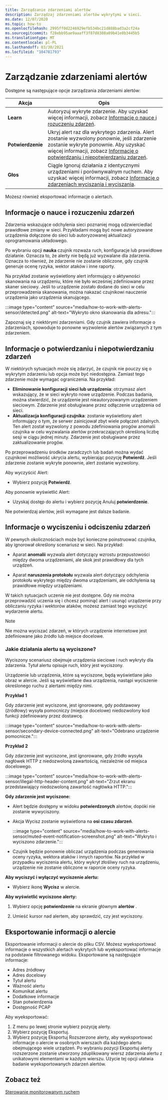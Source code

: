 ```yaml
---
title: Zarządzanie zdarzeniami alertów
description: Zarządzaj zdarzeniami alertów wykrytymi w sieci.
ms.date: 12/07/2020
ms.topic: how-to
ms.openlocfilehash: 2995ff0d2246929efb534bc21d888bad3a2cf24a
ms.sourcegitcommit: f28ebb95ae9aaaff3f87d8388a09b41e0b3445b5
ms.translationtype: MT
ms.contentlocale: pl-PL
ms.lasthandoff: 03/30/2021
ms.locfileid: "104781793"
---
```

# <a name="manage-alert-events"></a>Zarządzanie zdarzeniami alertów

Dostępne są następujące opcje zarządzania zdarzeniami alertów:

 | Akcja | Opis |
 |--|--|
 | **Learn** | Autoryzuj wykryte zdarzenie. Aby uzyskać więcej informacji, zobacz [Informacje o nauce i rozuczeniu zdarzeń](#about-learning-and-unlearning-events). |
 | **Potwierdzenie** | Ukryj alert raz dla wykrytego zdarzenia. Alert zostanie wyzwolony ponownie, jeśli zdarzenie zostanie wykryte ponownie. Aby uzyskać więcej informacji, zobacz [Informacje o potwierdzaniu i niepotwierdzaniu zdarzeń](#about-acknowledging-and-unacknowledging-events). |
 | **Głos** | Ciągle Ignoruj działania z identycznymi urządzeniami i porównywalnym ruchem. Aby uzyskać więcej informacji, zobacz [Informacje o zdarzeniach wyciszania i wyciszania](#about-muting-and-unmuting-events). |
 
Możesz również eksportować informacje o alertach.
## <a name="about-learning-and-unlearning-events"></a>Informacje o nauce i rozuczeniu zdarzeń

Zdarzenia wskazujące odchylenia sieci poznaniej mogą odzwierciedlać prawidłowe zmiany w sieci. Przykładami mogą być nowe autoryzowane urządzenia dołączone do sieci lub autoryzowanej aktualizacji oprogramowania układowego.

Po wybraniu opcji **nauka** czujnik rozważa ruch, konfiguracje lub prawidłowe działanie. Oznacza to, że alerty nie będą już wyzwalane dla zdarzenia. Oznacza to również, że zdarzenie nie zostanie obliczone, gdy czujnik generuje ocenę ryzyka, wektor ataków i inne raporty.

Na przykład zostanie wyświetlony alert informujący o aktywności skanowania na urządzeniu, które nie było wcześniej zdefiniowane przez skaner sieciowy. Jeśli to urządzenie zostało dodane do sieci w celu przeprowadzenia skanowania, można nakazać czujnikowi nauczenie urządzenia jako urządzenia skanującego.

:::image type="content" source="media/how-to-work-with-alerts-sensor/detected.png" alt-text="Wykryto okno skanowania dla adresu.":::

Zapoznaj się z niektórymi zdarzeniami. Gdy czujnik zawiera informacje o zdarzeniach, spowoduje to ponowne wyzwolenie alertów związanych z tym zdarzeniem.

## <a name="about-acknowledging-and-unacknowledging-events"></a>Informacje o potwierdzaniu i niepotwierdzaniu zdarzeń

W niektórych sytuacjach może się zdarzyć, że czujnik nie pouczy się o wykrytym zdarzeniu lub opcja może być niedostępna. Zamiast tego zdarzenie może wymagać ograniczenia. Na przykład:

- **Eliminowanie konfiguracji sieci lub urządzenia**: otrzymasz alert wskazujący, że w sieci wykryto nowe urządzenie. Podczas badania, można stwierdzić, że urządzenie jest nieautoryzowanym urządzeniem sieciowym. Zdarzenie jest obsługiwane przez odłączenie urządzenia od sieci.
- **Aktualizacja konfiguracji czujnika**: zostanie wyświetlony alert informujący o tym, że serwer zainicjował zbyt wiele połączeń zdalnych. Ten alert został wyzwolony z powodu zdefiniowania progów anomalii czujnika w celu wyzwalania alertów przekraczających określoną liczbę sesji w ciągu jednej minuty. Zdarzenie jest obsługiwane przez zaktualizowanie progów.

Po przeprowadzeniu środków zaradczych lub badań można wydać czujnikowi możliwość ukrycia alertu, wybierając pozycję **Potwierdź**. Jeśli zdarzenie zostanie wykryte ponownie, alert zostanie wyzwolony.

Aby wyczyścić Alert:

  - Wybierz pozycję **Potwierdź**.

Aby ponownie wyświetlić Alert:

  - Uzyskaj dostęp do alertu i wybierz pozycję Anuluj **potwierdzenie**.

Nie potwierdzaj alertów, jeśli wymagane jest dalsze badanie.

## <a name="about-muting-and-unmuting-events"></a>Informacje o wyciszeniu i odciszeniu zdarzeń

W pewnych okolicznościach może być konieczne poinstruować czujnika, aby ignorował określony scenariusz w sieci. Na przykład:

  - Aparat **anomalii** wyzwala alert dotyczący wzrostu przepustowości między dwoma urządzeniami, ale skok jest prawidłowy dla tych urządzeń.

  - Aparat **naruszenia protokołu** wyzwala alert dotyczący odchylenia protokołu wykrytego między dwoma urządzeniami, ale odchylenia są prawidłowe między urządzeniami.

W takich sytuacjach uczenie nie jest dostępne. Gdy nie można przeprowadzić uczenia się i chcesz pominąć alert i usunąć urządzenie przy obliczaniu ryzyka i wektorów ataków, możesz zamiast tego wyciszyć wydarzenie alertu.

> [!NOTE] 
> Nie można wyciszać zdarzeń, w których urządzenie internetowe jest zdefiniowane jako źródło lub miejsce docelowe.

### <a name="what-alert-activity-is-muted"></a>Jakie działania alertu są wyciszone?

Wyciszony scenariusz obejmuje urządzenia sieciowe i ruch wykryty dla zdarzenia. Tytuł alertu opisuje ruch, który jest wyciszony.

Urządzenie lub urządzenia, które są wyciszone, będą wyświetlane jako obraz w alercie. Jeśli są wyświetlane dwa urządzenia, nastąpi wyciszenie określonego ruchu z alertami między nimi.

**Przykład 1**

Gdy zdarzenie jest wyciszone, jest ignorowane, gdy podstawowy (źródłowy) wysyła pomocniczy (miejsce docelowe) niedozwolony kod funkcji zdefiniowany przez dostawcę.

:::image type="content" source="media/how-to-work-with-alerts-sensor/secondary-device-connected.png" alt-text="Odebrano urządzenie pomocnicze.":::

**Przykład 2**

Gdy zdarzenie jest wyciszone, jest ignorowane, gdy źródło wysyła nagłówek HTTP z niedozwoloną zawartością, niezależnie od miejsca docelowego.

:::image type="content" source="media/how-to-work-with-alerts-sensor/illegal-http-header-content.png" alt-text="Zrzut ekranu przedstawiający niedozwoloną zawartość nagłówka HTTP.":::

**Gdy zdarzenie jest wyciszone:**

- Alert będzie dostępny w widoku **potwierdzonych** alertów, dopóki nie zostanie wywyciszony.

- Akcja Wycisz zostanie wyświetlona na **osi czasu zdarzeń**.

  :::image type="content" source="media/how-to-work-with-alerts-sensor/muted-event-notification-screenshot.png" alt-text="Wykryto i wyciszono zdarzenie.":::

- Czujnik będzie ponownie obliczać urządzenia podczas generowania oceny ryzyka, wektora ataków i innych raportów. Na przykład w przypadku wyciszenia alertu, który wykrył złośliwy ruch na urządzeniu, urządzenie nie zostanie obliczone w raporcie oceny ryzyka.

**Aby wyciszyć i wyłączyć wyciszenie alertu:**

- Wybierz ikonę **Wycisz** w alercie.

**Aby wyświetlić wyciszone alerty:**

1. Wybierz opcję **potwierdzenie** na ekranie głównym **alertów** .

2. Umieść kursor nad alertem, aby sprawdzić, czy jest wyciszony.  

## <a name="export-alert-information"></a>Eksportowanie informacji o alercie

Eksportowanie informacji o alercie do pliku CSV. Możesz wyeksportować informacje o wszystkich alertach wykrytych lub wyeksportować informacje na podstawie filtrowanego widoku. Eksportowane są następujące informacje:

- Adres źródłowy
- Adres docelowy
- Tytuł alertu
- Ważność alertu
- Komunikat alertu
- Dodatkowe informacje
- Stan potwierdzenia
- Dostępność PCAP

Aby wyeksportować:

1. Z menu po lewej stronie wybierz pozycję alerty.
1. Wybierz pozycję Eksportuj.
1. Wybierz pozycję Eksportuj Rozszerzone alerty, aby wyeksportować informacje o alercie w osobnych wierszach dla każdego alertu obejmującego wiele urządzeń. Po wybraniu pozycji Eksportuj alerty rozszerzone zostanie utworzony zduplikowany wiersz zdarzenia alertu z unikatowymi elementami w każdym wierszu. Użycie tej opcji ułatwia badanie wyeksportowanych zdarzeń alertów.

## <a name="see-also"></a>Zobacz też

[Sterowanie monitorowanym ruchem](how-to-control-what-traffic-is-monitored.md)
